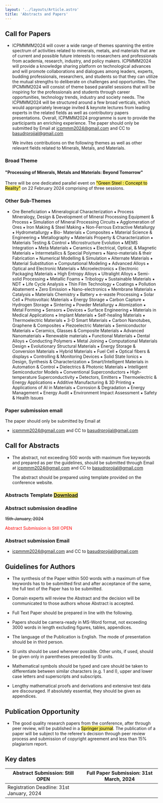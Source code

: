 ```yaml
---
layout: '../layouts/Article.astro'
title: 'Abstracts and Papers'
---
```


## Call for Papers

- ICPMMMM2024 will cover a wide range of themes spanning the entire spectrum of activities related to
  minerals, metals, and materials that are of current and possible future interests to researchers and
  professionals from academia, research, industry, and policy makers. ICPMMM2024 will provide a
  knowledge sharing platform on technological advances and will promote collaborations and dialogues
  among leaders, experts, budding professionals, researchers, and students so that they can utilize the mutual
  strengths to deliberate on challenges and opportunities. The IPCMMM2024 will consist of theme based
  parallel sessions that will be inspiring for the professionals and students through career opportunities,
  technology trends, industry and society needs. The ICPMMM2024 will be structured around a few broad
  verticals, which would appropriately leverage invited & keynote lectures from leading experts in the
  related fields as well as contributory papers presentations. Overall, ICPMMM2024 programme is sure to
  provide the participants an enriching experience. The paper should only be submitted by Email at
  [icpmmm2024@gmail.com](mailto:icpmmm2024@gmail.com) and CC to [basudrprojjal@gmail.com](mailto:basudrprojjal@gmail.com) <p>

  We invites contributions on the following themes as well as other relevant fields related to Minerals, Metals, and Materials.

### Broad Theme

#### "Processing of Minerals, Metals and Materials: Beyond Tomorrow"

There will be one dedicated parallel event on <mark style="background-color:#F4E869;color: black;">"Green Steel : Concept to
Reality"</mark> on 22 February 2024 comprising of three sessions.

### Other Sub-Themes

- Ore Beneficiation ⁕ Mineralogical Characterization ⁕ Process Mineralogy, Design & Development of
  Mineral Processing Equipment & Process ⁕ Simulation of Mineral Processing Circuits ⁕ Agglomeration of
  Ores ⁕ Iron Making & Steel Making ⁕ Non-Ferrous Extractive Metallurgy ⁕ Hydrometallurgy ⁕ Bio-
  Materials ⁕ Composites ⁕ Material Science & Engineering ⁕ Metallography ⁕ Materials Property &
  Characterization ⁕ Materials Testing & Control ⁕ Microstructure Evolution ⁕ MEMS Integration ⁕ Meta
  Materials ⁕ Ceramics ⁕ Electrical, Optical, & Magnetic Materials ⁕ Intermetallics & Special Polymers ⁕
  Nano-materials & their Fabrication ⁕ Numerical Modelling & Simulation ⁕ Alternate Materials ⁕ Material
  Substitution ⁕ Computational Modeling ⁕ Advanced Alloys ⁕ Optical and Electronic Materials ⁕
  Microelectronics ⁕ Electronic Packaging Materials ⁕ High Entropy Alloys ⁕ Ultralight Alloys ⁕ Semi-solid
  Processing ⁕ Metallic Foams ⁕ Tribology ⁕ Sustainable Materials ⁕ NDT ⁕ Life Cycle Analysis ⁕ Thin Film
  Technology ⁕ Coatings ⁕ Pollution Abatement ⁕ Zero Emission ⁕ Nano-electronics ⁕ Membrane Materials ⁕
  Catalysis ⁕ Materials Chemistry ⁕ Battery ⁕ e-waste Processing ⁕ Solar Cell ⁕ Photovoltaic Materials ⁕
  Energy Storage ⁕ Carbon Capture ⁕ Hydrogen Storage ⁕ Sintering ⁕ Powder Metallurgy ⁕ Atomization ⁕
  Metal Forming ⁕ Sensors ⁕ Devices ⁕ Surface Engineering ⁕ Materials in Medical Applications ⁕ Implant
  Materials ⁕ Self-healing Materials ⁕ Thermoelectric Materials ⁕ 3-D Smart Materials ⁕ Carbon Nanotubes,
  Graphene & Composites ⁕ Piezoelectric Materials ⁕ Semiconductor Materials ⁕ Ceramics, Glasses &
  Composite Materials ⁕ Advanced Nanomaterials ⁕ Renewable materials ⁕ Functional Materials ⁕ Dental
  Alloys ⁕ Conducting Polymers ⁕ Metal Joining ⁕ Computational Materials Design ⁕ Evolutionary
  Structural Materials ⁕ Energy Storage & Conversion Materials ⁕ Hybrid Materials ⁕ Fuel Cell ⁕ Optical
  fibers & displays ⁕ Controlling & Monitoring Devices ⁕ Solid State Ionics ⁕ Design, Synthesis &
  Characterization ⁕ Smart/Intelligent Materials in Automation & Control ⁕ Dielectrics & Photonic
  Materials ⁕ Intelligent Semiconductor Models ⁕ Conventional Superconductors ⁕ High-temperature
  Superconductivity ⁕ Detectors, Emitters ⁕ Thermoelectric & Energy Applications ⁕ Additive
  Manufacturing & 3D Printing ⁕ Applications of AI in Materials ⁕ Corrosion & Degradation ⁕ Energy
  Management ⁕ Energy Audit ⁕ Environment Impact Assessment ⁕ Safety & Health Issues

### Paper submission email

The paper should only be submitted by Email at

- icpmmm2024@gmail.com and CC to basudrprojjal@gmail.com

## Call for Abstracts

- The abstract, not exceeding 500 words with maximum five keywords and prepared as per the guidelines, should be
  submitted through Email at [icpmmm2024@gmail.com](mailto:icpmmm2024@gmail.com) and CC to [basudrprojjal@gmail.com](mailto:basudrprojjal@gmail.com) <p>
  The abstract should be prepared using
  template provided on the conference website.

### Abstracts Template <mark style="background-color:#F4E869;color: black;">[Download](/uploads/Abstract_Template_ICPMMM2024.docx)</mark>

### Abstract submission deadline

<s>15th January, 2024</s> <br>

<p id="blink_text">Abstract Submission is Still OPEN</p>

### Abstract submission Email

- icpmmm2024@gmail.com and CC to basudrprojjal@gmail.com

## Guidelines for Authors

- The synthesis of the Paper within 500 words with a maximum of five keywords has to be submitted
  first and after acceptance of the same, the full text of the Paper has to be submitted.

- Domain experts will review the Abstract and the decision will be communicated to those authors whose
  Abstract is accepted.

- Full Text Paper should be prepared in line with the following.

- Papers should be camera-ready in MS-Word format, not exceeding 3000 words in length excluding
  figures, tables, appendices.

- The language of the Publication is English. The mode of presentation should be in third person.

- SI units should be used wherever possible. Other units, if used, should be given only in parentheses
  preceded by SI units.

- Mathematical symbols should be typed and care should be taken to differentiate between similar
  characters (e.g. 1 and I), upper and lower case letters and superscripts and subscripts.

- Lengthy mathematical proofs and derivations and extensive test data are discouraged. If absolutely
  essential, they should be given as appendices.

## Publication Opportunity

- The good quality research papers from the conference, after through peer review, will be published
  in a <mark style="background-color:#F4E869;color: black;">Springer journal</mark>. The publication of a paper will be subject to the referee's decision through
  peer review process and submission of copyright agreement and less than 15% plagiarism
  report.

## Key dates

| Abstract Submission: Still OPEN           | Full Paper Submission: 31st March, 2024 |
| ----------------------------------------- | --------------------------------------- |
| Registration Deadline: 31st January, 2024 |

<style>

#blink_text{
animation-name:blink;
width:280px;
animation-duration:2s;
animation-timing-function:ease-in;
animation-iteration-count:Infinite;
}

@keyframes blink{
0%{color:red;}
50%{color:white;}
100%{color:red;}
}

</style>
